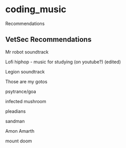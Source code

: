 # coding_music
Recommendations 

## VetSec Recommendations
Mr robot soundtrack

Lofi hiphop - music for studying (on youtube?) (edited) 

Legion soundtrack

Those are my gotos

psytrance/goa

infected mushroom

pleadians

sandman

Amon Amarth 

mount doom
